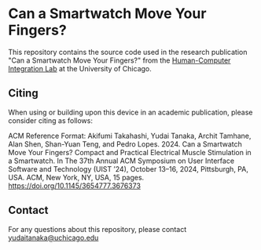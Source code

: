 # Can a Smartwatch Move Your Fingers? 

This repository contains the source code used in the research publication "Can a Smartwatch Move Your Fingers?" from the [Human-Computer Integration Lab](https://lab.plopes.org/) at the University of Chicago.

## Citing

When using or building upon this device in an academic publication, please consider citing as follows:

ACM Reference Format: Akifumi Takahashi, Yudai Tanaka, Archit Tamhane, Alan Shen, Shan-Yuan Teng, and Pedro Lopes. 2024. Can a Smartwatch Move Your Fingers? Compact and Practical Electrical Muscle Stimulation in a Smartwatch. In The 37th Annual ACM Symposium on User Interface Software and Technology (UIST ’24), October 13–16, 2024, Pittsburgh, PA, USA. ACM, New York, NY, USA, 15 pages. https://doi.org/10.1145/3654777.3676373

## Contact

For any questions about this repository, please contact yudaitanaka@uchicago.edu
